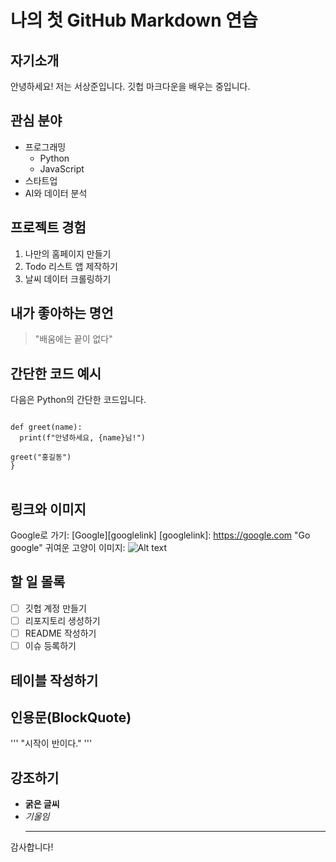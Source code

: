 # 나의 첫 GitHub Markdown 연습

## 자기소개
안녕하세요! 저는 서상준입니다. 깃헙 마크다운을 배우는 중입니다.

## 관심 분야 
 - 프로그래밍
   - Python
   - JavaScript
 - 스타트업
 - AI와 데이터 분석

## 프로젝트 경험
1. 나만의 홈페이지 만들기
2. Todo 리스트 앱 제작하기
3. 날씨 데이터 크롤링하기

## 내가 좋아하는 명언
> "배움에는 끝이 없다"

## 간단한 코드 예시 
다음은 Python의 간단한 코드입니다.
<pre>
<code>
def greet(name):
  print(f"안녕하세요, {name}님!")

greet("홍길동")
}
</code>
</pre>
## 링크와 이미지
Google로 가기: [Google][googlelink]
[googlelink]: https://google.com "Go google"
귀여운 고양이 이미지:
![Alt text](/path/to/img.jpg "[Optional title](https://t3.ftcdn.net/jpg/01/04/40/06/360_F_104400672_zCaPIFbYT1dXdzN85jso7NV8M6uwpKtf.jpg)")
## 할 일 몰록
- [ ] 깃헙 계정 만들기
- [ ] 리포지토리 생성하기
- [ ] README 작성하기
- [ ] 이슈 등록하기

## 테이블 작성하기

## 인용문(BlockQuote)
''' "시작이 반이다." ''' 

## 강조하기
- **굵은 글씨**
- *기울임*
  <hr/>
감사합니다! 
